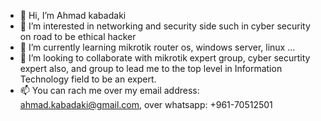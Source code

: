 - 👋 Hi, I’m Ahmad kabadaki
- 👀 I’m interested in networking and security side such in cyber security on road to be ethical hacker
- 🌱 I’m currently learning mikrotik router os, windows server, linux ... 
- 💞️ I’m looking to collaborate with mikrotik expert group, cyber securtity expert also, and group to lead me to the top level in Information Technology field to be an expert.
- 📫 You can rach me over my email address: ahmad.kabadaki@gmail.com, over whatsapp: +961-70512501

<!---
AHMADKABADAKI/AHMADKABADAKI is a ✨ special ✨ repository because its `README.md` (this file) appears on your GitHub profile.
You can click the Preview link to take a look at your changes.
--->
